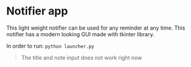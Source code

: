 # Notifier app

This light weight notifier can be used for any reminder at any time. This notifier has a modern looking GUI made with tkinter library.

In order to run:
```python launcher.py```

> The title and note input does not work right now
